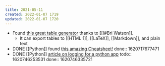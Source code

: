 ```yaml
---
title: 2021-05-11
created: 2022-01-07 1719
updated: 2022-01-07 1720
---
```


- Found [this great table generator](https://www.tablesgenerator.com/markdown_tables) thanks to [[@Bri Watson]].
	- It can export tables to [[HTML 1]], [[LaTeX]], [[Markdown]], and plain text
- DONE [[Python]] found [this amazing Cheatsheet!](https://github.com/gto76/python-cheatsheet)
  done:: 1620717677471
- DONE [[Python]] [article on logging for a python app](https://towardsdatascience.com/the-reusable-python-logging-template-for-all-your-data-science-apps-551697c8540)
  todo:: 1620746253531
  done:: 1620746335721